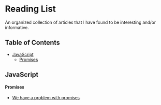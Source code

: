 # Reading List
An organized collection of articles that I have found to be interesting and/or informative.

## Table of Contents

- [JavaScript](#javascript)
  - [Promises](#promises)

## JavaScript

#### Promises

* [We have a problem with promises](https://pouchdb.com/2015/05/18/we-have-a-problem-with-promises.html)
